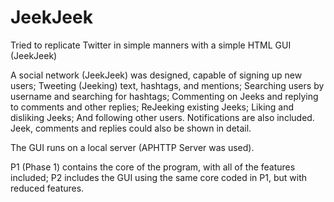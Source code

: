 # JeekJeek
Tried to replicate Twitter in simple manners with a simple HTML GUI (JeekJeek)

A social network (JeekJeek) was designed, capable of signing up new users; Tweeting (Jeeking) text, hashtags, and mentions; Searching 
users by username and searching for hashtags; Commenting on Jeeks and replying to comments and other replies; ReJeeking existing Jeeks;
Liking and disliking Jeeks; And following other users. Notifications are also included.
Jeek, comments and replies could also be shown in detail.

The GUI runs on a local server (APHTTP Server was used).

P1 (Phase 1) contains the core of the program, with all of the features included; P2 includes the GUI using the same core coded in P1, but with reduced features.
